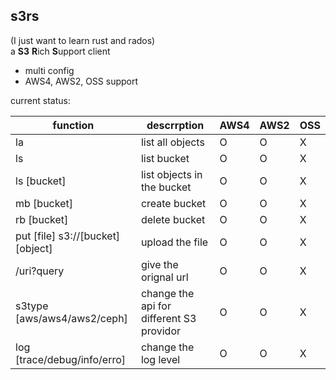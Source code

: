 s3rs 
---
(I just want to learn rust and rados)  
a **S3** **R**ich **S**upport client
- multi config
- AWS4, AWS2, OSS support

current status:  

| function                         | descrrption                              | AWS4 | AWS2 | OSS |
|----------------------------------|------------------------------------------|------|------|-----|
| la                               | list all objects                         | O    | O    | X   |
| ls                               | list bucket                              | O    | O    | X   |
| ls [bucket]                      | list objects in the bucket               | O    | O    | X   |
| mb [bucket]                      | create bucket                            | O    | O    | X   |
| rb [bucket]                      | delete bucket                            | O    | O    | X   |
| put [file] s3://[bucket][object] | upload the file                          | O    | O    | X   |
| /uri?query                       | give the orignal url                     | O    | O    | X   |
| s3type [aws/aws4/aws2/ceph]      | change the api for different S3 providor | O    | O    | X   |
| log [trace/debug/info/erro]      | change the log level                     | O    | O    | X   |

